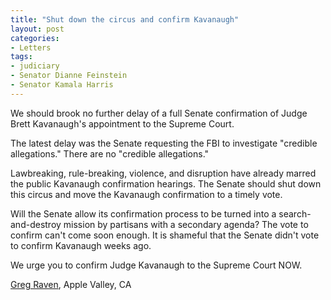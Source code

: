 ```yaml
---
title: "Shut down the circus and confirm Kavanaugh"
layout: post
categories:
- Letters
tags:
- judiciary
- Senator Dianne Feinstein
- Senator Kamala Harris
---
```


We should brook no further delay of a full Senate confirmation of Judge Brett Kavanaugh's appointment to the Supreme Court.

The latest delay was the Senate requesting the FBI to investigate "credible allegations." There are no "credible allegations."

Lawbreaking, rule-breaking, violence, and disruption have already marred the public Kavanaugh confirmation hearings. The Senate should shut down this circus and move the Kavanaugh confirmation to a timely vote.

Will the Senate allow its confirmation process to be turned into a search-and-destroy mission by partisans with a secondary agenda? The vote to confirm can't come soon enough. It is shameful that the Senate didn't vote to confirm Kavanaugh weeks ago.

We urge you to confirm Judge Kavanaugh to the Supreme Court NOW.

[Greg Raven](https://www.gregraven.org), Apple Valley, CA